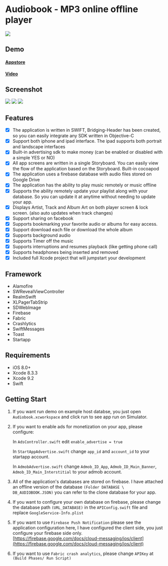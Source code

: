 # Audiobook - MP3 online offline player

![](https://lh3.googleusercontent.com/m3IZxuyA3d1Hp9SG_sIAXcK4AKo1_Xs468Jvxv9nhzakwh6RrIfDBeGuYSzOqVG1icIdTTEBG5yO181CPy4wnV1wkfZVG4qS5iXoaFn_j3I0SSbdvOnfaKcb71e6YGqo3DigRxD5-wIaNgNkQ49sPxxEHjHRNDfFQBKTaRTQIqq1Iq35EWg9l6oPV1llsv3_uuJxaup3pVk9Uaqjz7kZgEy6KXmbus_yxABzv0LdIwo_eM_gQWB9jRKD8rGc_6fm-8dXvNy6Gy2-Ta2NC8f-ui4wxEZ9HUfE8KzorDKyDjik9TKNbXFQz2OrSLGNnJxtv79Y2yoV-20hjzuTYC4QOITtBzozK0NsrJIKW29KtfF7DAzlfaj19BdP8XtEoHKBxReSrlvejdqRNAWdw1XROFVPwj1wblinOezYDE5DDX_xuBzzOax2z24KzP1KTLUQnBIzX8nGx2d5Q1HlZElkNfan0yH_Z9d5Ak8HniGs39ALTN8zwNkGXmkpjz3dmbAan67JU2SX7eVRVX42QLiO8pwbVc3o5VhJCey2E_3XKorB4cB4ZzIUE0oevfqghCUCWKzHSB-voKuPk6ssNUkJnvQL0QLimHTBFFHYgFSe=w830-h555-no)

## Demo

#### [Appstore](https://itunes.apple.com/vn/app/id1237038709)
#### [Video](https://youtu.be/vpkqf9fxgtQ)

## Screenshot
![](https://lh3.googleusercontent.com/xRTwgeqXXBBWyX3-8K3WO31a5a_OjLca0J10y9J65CP3JY_ufE_m98hiAxSH6onuiyVD06eG9ouwJHROKFVQ2W0eCKpAxxBuZQop3TZMfUK_nzirGopbYz6cM9wP4AZbc0G2hKWJnToXXCpJp4i5P2kTkfF-fBGY-eJsb7M59yQjXRK3fy21Pcc1tFMRQJwBclKpmD9rJwSfEdVDZg3lwZrXSqdpuDTX2bj0uGxhB1GHALrDXQnvfFj3GaYZwSNXV2zYGrU5vEr3N7m_Bie4yELbIkwtiiw9R19ORRdtpFjlAy7HF70mztMtlXNAXz_kpDP_9Wq6iGPDsQLljStl85hXwDQDscHnbV12X-NfT_inA5aalfNkL18KFebYGZnS0ZasRNqQv9TmRx6zgiDCLaybJW2xUr5pY4Ilv_KieQprjF3wfrL5w11M_dgWO168ANKvbrABjOakdwj90w2fPx8aNHVRmYszHNxaJiJvCzgDoFCQXPxYZebsDUOy24-HkEDni_f3-lYlT1OGgViutatMEz1YUXR7E4SoNbcY6_iU8eiXxp9dUKt10cj_lYkOmcNEyr8Q2JYUpbv-yxHTHitvZ1iQJUgy6sxexudV=w1280-h572-no)
![](https://lh3.googleusercontent.com/ywFDyRrbvY2pbITVfJzKM32eWJ2y0Bn0BRvrQgP_0n-KeluuKZLyfxq4H0i_GB7Ssa-QOpBgD3mf72lcpHkkj6nuEvFiKPay_nsOOBBhhVj1Zu7Ac_fIDT1d62kgerAtGLJZIAine7xfMwiX-KFKiFWjTf0k9U5Kx_ra-w6i07D2gyUBZLfvb3HKABYrHomsKQSgbtWOi6q6HW4j0K7X8pdQqJIKzOzNgX2kh8SWZqW8JXDxRBkFeRLrJ1axaoT3vYCdyCh-XXqW-7GFjXNFPfnjEGjQtNOluxyYF_2PUTnuESU-85gNDfstcAJDnF12QY8PE5Srjr7jX0XoeNm-skNBjMDKHgaksOWiLfgWaXurcAczg_Sfw4-M0KTaa5qRuogsBB6HDpNSP9BMXIj5lnjIrca0jCzXhmeyqsJEOLy3K71yqYAlgLXeb7Cgc84GFIEo38rMJkVqgbo2vwgeWqR2S3S3WTaG9aVfBmBrioXuwKVloF-IdIcfss7wR__MBf5yZDyei6AwDOmdTkcgmYjHNrwceMlzVRh_7eD8sne_P8BjmjVE44vqPiVIrlb4_AKufRFXDE_8sdAY1TuiyMaG4vypZ4mnVF0zMJLu=w1280-h572-no)
![](https://lh3.googleusercontent.com/M1_D5BugEY3x_1Azxl0Aic0fKmiiO13nowrSd4fFU5yZtOQrbIKhW0sJ5V7youcv6OyjSmrWonL1J_dnzT1UHUiONSpNKBYfX48XxhbLuM5-qvzKZmTBEKt8k2W-vpT-IJpa4mgkF6eReRRoWRmBw4VVHEdmGMbxESVKl_6Ge707uS3ZHYIpkteYB3akWnE38TYxpiHHpW1t-FcMMYdtzNc1MSZTDqlm9Hbva3OAr0GnF2cgQBhSkZvf7Tr3AtvRAJNXpNcmQsVTD7DIm2qra3WVvLJUsAsVOnRvqOAIhIEEDNGi8NEjZMJIa58Ejk3uolG0xPIpRT66j5hoAWgNf9Pu0fCj1CBriEKs2O03JKSw80H8qo8RQ_HohgEHRMZJuMoyYBVlDZEib3Uh_a2SrO4iC52YWqSQmtCuxe7uSP6K-W34ERFkV3sCbFQOUs01frxHdEGrAEolrzUK0NXzq_MZSQdNxYhshlGrvSCp3FjetacgKVgYdsTOdqe2bkd1G6-KVB0dK1DUZi9BekjRbxoOereSPQTdtA9aEfMSRhjBQYVmoLXgCklcSUvUNlwU0gnqE9WgjK3yBJO4PqTiruOeR6aCLLEt53ibdYhb=w1280-h572-no)

## Features

- [x] The application is written in SWIFT, Bridging-Header has been created, so you can easily integrate any SDK written in Objective-C
- [x] Support both iphone and ipad interface. The ipad supports both portrait and landscape interfaces
- [x] Built-in advertising sdk to make money (can be enabled or disabled with a simple YES or NO)
- [x] All app screens are written in a single Storyboard. You can easily view the flow of the application based on the Storyboard.
Built-in cocoapod
- [x] The application uses a firebase database with audio files stored on Google Drive
- [x] The application has the ability to play music remotely or music offline
- [x] Supports the ability remotely update your playlist along with your database. So you can update it at anytime without needing to update your app.
- [x] Displays Artist, Track and Album Art on both player screen & lock screen. (also auto updates when track changes)
- [x] Support sharing on facebook
- [x] Supports bookmarking your favorite audio or albums for easy access.
- [x] Support download each file or download the whole album
- [x] Supports background audio
- [x] Supports Timer off the music
- [x] Supports interruptions and resumes playback (like getting phone call)
- [x] Supports headphones being inserted and removed
- [x] Included full Xcode project that will jumpstart your development

## Framework

- Alamofire
- SWRevealViewController
- RealmSwift
- XLPagerTabStrip
- SDWebImage
- Firebase
- Fabric
- Crashlytics
- SwiftMessages
- Toast
- Startapp

## Requirements

- iOS 8.0+
- Xcode 8.3.3
- Xcode 9.2
- Swift


## Getting Start

1. If you want run demo on example host databse, you just open `Audiobook.xcworkspace` and click run to see app run on Simulator.

2. If you want to enable ads for monetization on your app, please configure: 

	In `AdsController.swift` edit `enable_advertise = true`
	
	In `StartAppAdvertise.swift` change `app_id` and `account_id` to your startapp account.
	
	In `AdmobAdvertise.swift` change `Admob_ID_App`, `Admob_ID_Main_Banner`, `Admob_ID_Main_Interstitial` to your admob account.

3. All of the application's databases are stored on firebase. I have attached an offline version of the database `(Folder DATABASE \ DB_AUDIOBOOK.JSON)` you can refer to the clone database for your app.

4. If you want to configure your own database on firebase, please change the database path `(URL_DATABASE)` in the `APIConfig.swift` file and replace `GoogleService-Info.plist` 

5. If you want to use `Firebase Push Notification` please see the application configuration here, I have configured the client side, you just configure your firebase side only. [https://firebase.google.com/docs/cloud-messaging/ios/client](https://firebase.google.com/docs/cloud-messaging/ios/client)

6. If you want to use `Fabric crash analytics`, please change `APIKey` at `(Build Phases/ Run Script)`
